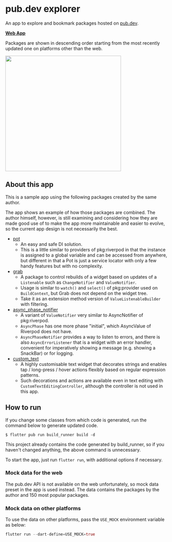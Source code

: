 # pub.dev explorer

An app to explore and bookmark packages hosted on [pub.dev](https://pub.dev/).

[**Web App**](https://kaboc.github.io/pubdev-explorer/)

Packages are shown in descending order starting from the most recently updated one
on platforms other than the web.

<img src="https://user-images.githubusercontent.com/20254485/201298837-1500c704-c0c7-487e-8790-d304cd1a82a4.jpg" height="360">

## About this app

This is a sample app using the following packages created by the same author.

The app shows an example of how those packages are combined. The author himself, however, is
still examining and considering how they are made good use of to make the app more maintainable
and easier to evolve, so the current app design is not necessarily the best.

- [pot](https://pub.dev/packages/pot)
    - An easy and safe DI solution.
    - This is a little similar to providers of pkg:riverpod in that the instance is assigned
      to a global variable and can be accessed from anywhere, but different in that a Pot is
      just a service locator with only a few handy features but with no complexity.
- [grab](https://pub.dev/packages/grab)
    - A package to control rebuilds of a widget based on updates of a `Listenable` such as
      `ChangeNotifier` and `ValueNotifier`.
    - Usage is similar to `watch()` and `select()` of pkg:provider used on `BuildContext`,
      but Grab does not depend on the widget tree.
    - Take it as an extension method version of `ValueListenableBuilder` with filtering.
- [async_phase_notifier](https://github.com/kaboc/async-phase-notifier)
    - A variant of `ValueNotifier` very similar to AsyncNotifier of pkg:riverpod.
    - `AsyncPhase` has one more phase "initial", which AsyncValue of Riverpod does not have.
    - `AsyncPhaseNotifier` provides a way to listen to errors, and there is also `AsyncErrorListener`
      that is a widget with an error handler, convenient for imperatively showing a message
      (e.g. showing a SnackBar) or for logging. 
- [custom_text](https://pub.dev/packages/custom_text)
    - A highly customisable text widget that decorates strings and enables tap / long-press /
      hover actions flexibly based on regular expression patterns.
    - Such decorations and actions are available even in text editing with `CustomTextEditingController`,
      although the controller is not used in this app.

## How to run

If you change some classes from which code is generated, run the command below to generate
updated code.

```shell
$ flutter pub run build_runner build -d
```

This project already contains the code generated by build_runner, so if you haven't changed
anything, the above command is unnecessary.

To start the app, just run `flutter run`, with additional options if necessary.

### Mock data for the web

The pub.dev API is not available on the web unfortunately, so mock data preset in the app
is used instead. The data contains the packages by the author and 150 most popular packages.

### Mock data on other platforms 

To use the data on other platforms, pass the `USE_MOCK` environment variable as below:

```dart
flutter run --dart-define=USE_MOCK=true
```

